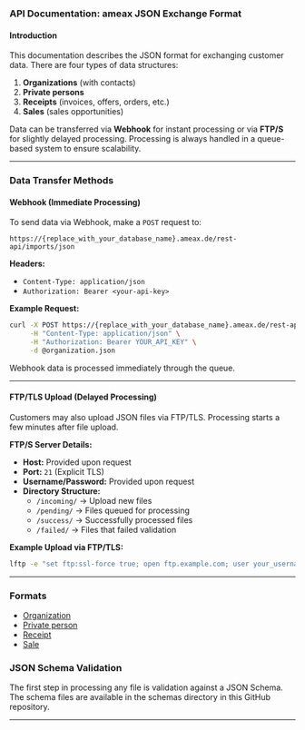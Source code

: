 ### **API Documentation: ameax JSON Exchange Format**

#### **Introduction**

This documentation describes the JSON format for exchanging customer data. There are four types of data structures:

1. **Organizations** (with contacts)
2. **Private persons**
3. **Receipts** (invoices, offers, orders, etc.)
4. **Sales** (sales opportunities)

Data can be transferred via **Webhook** for instant processing or via **FTP/S** for slightly delayed processing. Processing is always handled in a queue-based system to ensure scalability.

---

### **Data Transfer Methods**

#### **Webhook (Immediate Processing)**

To send data via Webhook, make a `POST` request to:

```plaintext
https://{replace_with_your_database_name}.ameax.de/rest-api/imports/json
```

**Headers:**

- `Content-Type: application/json`
- `Authorization: Bearer <your-api-key>`

**Example Request:**

```bash
curl -X POST https://{replace_with_your_database_name}.ameax.de/rest-api/imports \
     -H "Content-Type: application/json" \
     -H "Authorization: Bearer YOUR_API_KEY" \
     -d @organization.json
```

Webhook data is processed immediately through the queue.

---

#### **FTP/TLS Upload (Delayed Processing)**

Customers may also upload JSON files via FTP/TLS. Processing starts a few minutes after file upload.

**FTP/S Server Details:**

- **Host:** Provided upon request
- **Port:** `21` (Explicit TLS)
- **Username/Password:** Provided upon request
- **Directory Structure:**
    - `/incoming/` → Upload new files
    - `/pending/` → Files queued for processing
    - `/success/` → Successfully processed files
    - `/failed/` → Files that failed validation

**Example Upload via FTP/TLS:**

```bash
lftp -e "set ftp:ssl-force true; open ftp.example.com; user your_username your_password; cd /incoming; put organization.json; bye"
```

---

### Formats

- [Organization](documentation/organization.md)
- [Private person](documentation/private_person.md)
- [Receipt](documentation/receipt.md)
- [Sale](documentation/sale.md)

### **JSON Schema Validation**

The first step in processing any file is validation against a JSON Schema. The schema files are available in the schemas directory in this GitHub repository.

---

##
